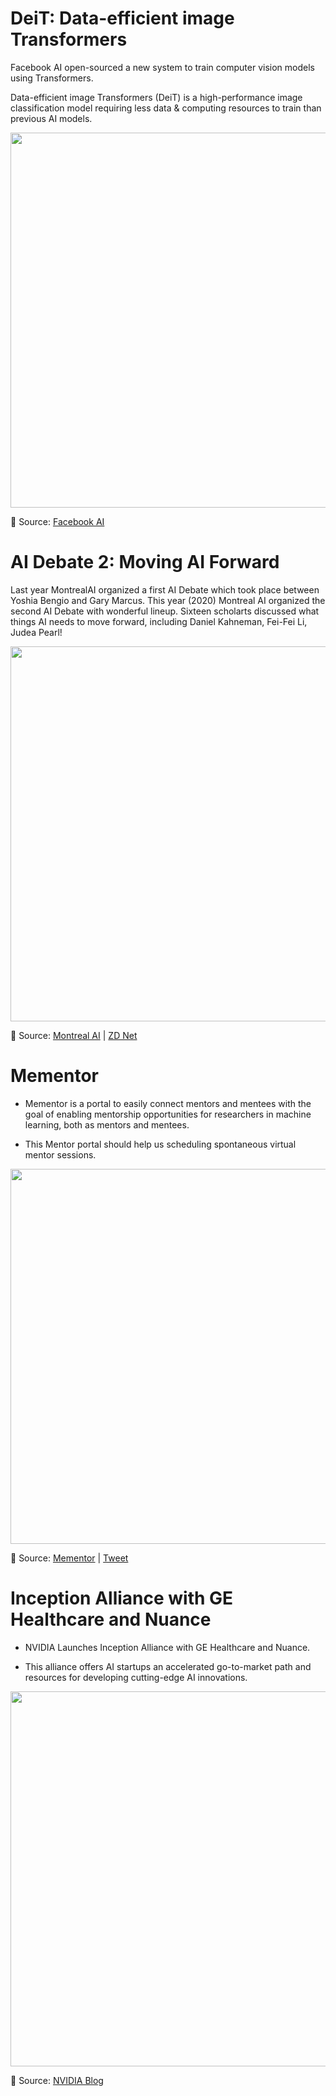 # DeiT: Data-efficient image Transformers

Facebook AI open-sourced a new system to train computer vision models using Transformers. 

Data-efficient image Transformers (DeiT) is a high-performance image classification model requiring less data & computing resources to train than previous AI models. 

[<p align="center"> <img src="https://github.com/Machine-Learning-Tokyo/AI-ML-Newsletter/blob/master/images/DeiT.png" width="600" /> </p>](https://ai.facebook.com/blog/data-efficient-image-transformers-a-promising-new-technique-for-image-classification/)

📌 Source: [Facebook AI](https://ai.facebook.com/blog/data-efficient-image-transformers-a-promising-new-technique-for-image-classification/)

# AI Debate 2: Moving AI Forward

Last year MontrealAI organized a first AI Debate which took place between Yoshia Bengio and Gary Marcus. This year (2020) Montreal AI organized the second AI Debate with wonderful lineup. Sixteen scholarts discussed what things AI needs to move forward, including Daniel Kahneman, Fei-Fei Li, Judea Pearl!

[<p align="center"> <img src="https://github.com/Machine-Learning-Tokyo/AI-ML-Newsletter/blob/master/images/AIDebate%232.png" width="600" /> </p>](https://www.eventbrite.ca/e/ai-debate-2-live-streaming-tickets-89401898485#)

📌 Source: [Montreal AI](https://twitter.com/Montreal_AI/status/1336830902509441026?s=20) | [ZD Net](https://www.zdnet.com/article/ai-debate4-2-night-of-a-thousand-ai-scholars/)



# Mementor

- Mementor is a portal to easily connect mentors and mentees with the goal of enabling mentorship opportunities for researchers in machine learning, both as mentors and mentees.

- This Mentor portal should help us scheduling spontaneous virtual mentor sessions. 


[<p align="center"> <img src="https://github.com/Machine-Learning-Tokyo/AI-ML-Newsletter/blob/master/images/mementor.png" width="600" /> </p>](https://mementor.net/#/)


📌 Source: [Mementor](https://mementor.net/#/) | [Tweet](https://twitter.com/EmtiyazKhan/status/1334353949281796097?s=20)


# Inception Alliance with GE Healthcare and Nuance

- NVIDIA Launches Inception Alliance with GE Healthcare and Nuance.

- This alliance offers AI startups an accelerated go-to-market path and resources for developing cutting-edge AI innovations.

[<p align="center"> <img src="https://github.com/Machine-Learning-Tokyo/AI-ML-Newsletter/blob/master/images/NVIDIA_inception_alliance.png" width="600" /> </p>](https://blogs.nvidia.com/blog/2020/11/30/inception-alliance-ge-healthcare-nuance/?ncid=pa-so-twit-97061#cid=ix11_pa-so-twit_en-us)

📌 Source: [NVIDIA Blog](https://blogs.nvidia.com/blog/2020/11/30/inception-alliance-ge-healthcare-nuance/?ncid=pa-so-twit-97061#cid=ix11_pa-so-twit_en-us)

